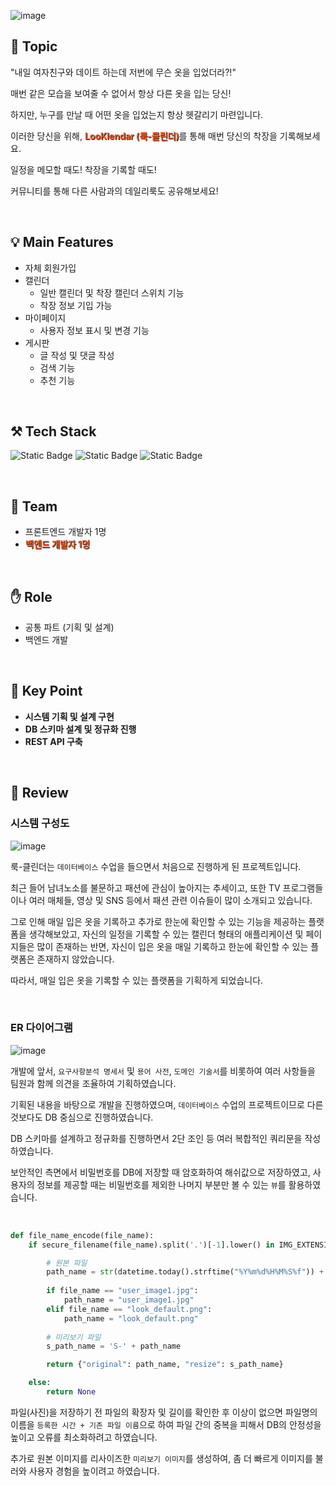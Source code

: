 ![image](/images/project/looklendar/main.webp)

## :pushpin: Topic

"내일 여자친구와 데이트 하는데 저번에 무슨 옷을 입었더라?!"

매번 같은 모습을 보여줄 수 없어서 항상 다른 옷을 입는 당신!

하지만, 누구를 만날 때 어떤 옷을 입었는지 항상 헷갈리기 마련입니다.

이러한 당신을 위해, <span style="color: #FF5722; font-weight: 700; text-shadow: 1px 1px 1px black">LooKlendar (룩-클린더)</span>를 통해 매번 당신의 착장을 기록해보세요.

일정을 메모할 때도! 착장을 기록할 때도!

커뮤니티를 통해 다른 사람과의 데일리룩도 공유해보세요!

&nbsp;

## :bulb: Main Features

- 자체 회원가입
- 캘린더
  - 일반 캘린더 및 착장 캘린더 스위치 기능
  - 착장 정보 기입 가능
- 마이페이지
  - 사용자 정보 표시 및 변경 기능
- 게시판
  - 글 작성 및 댓글 작성
  - 검색 기능
  - 추천 기능

&nbsp;

## :hammer_and_pick: Tech Stack

![Static Badge](https://img.shields.io/badge/Python-3776AB?style=flat-square&logo=Python&logoColor=white)
![Static Badge](https://img.shields.io/badge/Flask-000000?style=flat-square&logo=Flask&logoColor=white)
![Static Badge](https://img.shields.io/badge/MySQL-4479A1?style=flat-square&logo=MySQL&logoColor=white)

&nbsp;

## :two_men_holding_hands: Team

- 프론트엔드 개발자 1명
- <span style="color: #FF5722; font-weight: 700; text-shadow: 1px 1px 1px black">백엔드 개발자 1명</span>

&nbsp;

## :raised_hand: Role

- 공통 파트 (기획 및 설계)
- 백엔드 개발

<br />

## :key: Key Point

- **시스템 기획 및 설계 구현**
- **DB 스키마 설계 및 정규화 진행**
- **REST API 구축**

&nbsp;

## :page_facing_up: Review

### 시스템 구성도

![image](/images/project/looklendar/system.png)

룩-클린더는 `데이터베이스` 수업을 들으면서 처음으로 진행하게 된 프로젝트입니다.

최근 들어 남녀노소를 불문하고 패션에 관심이 높아지는 추세이고, 또한 TV 프로그램들이나 여러 매체들, 영상 및 SNS 등에서 패션 관련 이슈들이 많이 소개되고 있습니다.

그로 인해 매일 입은 옷을 기록하고 추가로 한눈에 확인할 수 있는 기능을 제공하는 플랫폼을 생각해보았고, 자신의 일정을 기록할 수 있는 캘린더 형태의 애플리케이션 및 페이지들은 많이 존재하는 반면, 자신이 입은 옷을 매일 기록하고 한눈에 확인할 수 있는 플랫폼은 존재하지 않았습니다.

따라서, 매일 입은 옷을 기록할 수 있는 플랫폼을 기획하게 되었습니다.

&nbsp;

### ER 다이어그램

![image](/images/project/looklendar/diagram.png)

개발에 앞서, `요구사항분석 명세서` 및 `용어 사전`, `도메인 기술서`를 비롯하여 여러 사항들을 팀원과 함께 의견을 조율하여 기획하였습니다.

기획된 내용을 바탕으로 개발을 진행하였으며, `데이터베이스` 수업의 프로젝트이므로 다른 것보다도 DB 중심으로 진행하였습니다.

DB 스키마를 설계하고 정규화를 진행하면서 2단 조인 등 여러 복합적인 쿼리문을 작성하였습니다.

보안적인 측면에서 비밀번호를 DB에 저장할 때 암호화하여 해쉬값으로 저장하였고, 사용자의 정보를 제공할 때는 비밀번호를 제외한 나머지 부분만 볼 수 있는 `뷰`를 활용하였습니다.

&nbsp;

```python showLineNumbers
def file_name_encode(file_name):
    if secure_filename(file_name).split('.')[-1].lower() in IMG_EXTENSIONS and len(file_name) < 240:

        # 원본 파일
        path_name = str(datetime.today().strftime("%Y%m%d%H%M%S%f")) + '_' + file_name
        
        if file_name == "user_image1.jpg":
            path_name = "user_image1.jpg"
        elif file_name == "look_default.png":
            path_name = "look_default.png"
        
        # 미리보기 파일
        s_path_name = 'S-' + path_name

        return {"original": path_name, "resize": s_path_name}

    else:
        return None
```

파일(사진)을 저장하기 전 파일의 확장자 및 길이를 확인한 후 이상이 없으면 파일명의 이름을 `등록한 시간 + 기존 파일 이름`으로 하여 파일 간의 중복을 피해서 DB의 안정성을 높이고 오류를 최소화하려고 하였습니다.

추가로 원본 이미지를 리사이즈한 `미리보기 이미지`를 생성하여, 좀 더 빠르게 이미지를 불러와 사용자 경험을 높이려고 하였습니다.
